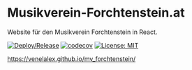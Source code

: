 # Musikverein-Forchtenstein.at
Website für den Musikverein Forchtenstein in React.

[![Deploy/Release](https://github.com/VenelALEX/mv_forchtenstein/actions/workflows/main.yml/badge.svg)](https://github.com/VenelALEX/mv_forchtenstein/actions/workflows/main.yml) [![codecov](https://codecov.io/gh/VenelALEX/mv_forchtenstein/branch/master/graph/badge.svg?token=7OF9SKU1WH)](https://codecov.io/gh/VenelALEX/mv_forchtenstein) [![License: MIT](https://img.shields.io/badge/License-MIT-yellow.svg)](https://opensource.org/licenses/MIT)

https://venelalex.github.io/mv_forchtenstein/
